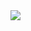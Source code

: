 <img src="[https://imgur.com/alrRUFQ](https://github.com/vuhau190904/Design-chatting-application/blob/main/src/main/resources/app/image/design.png)">
